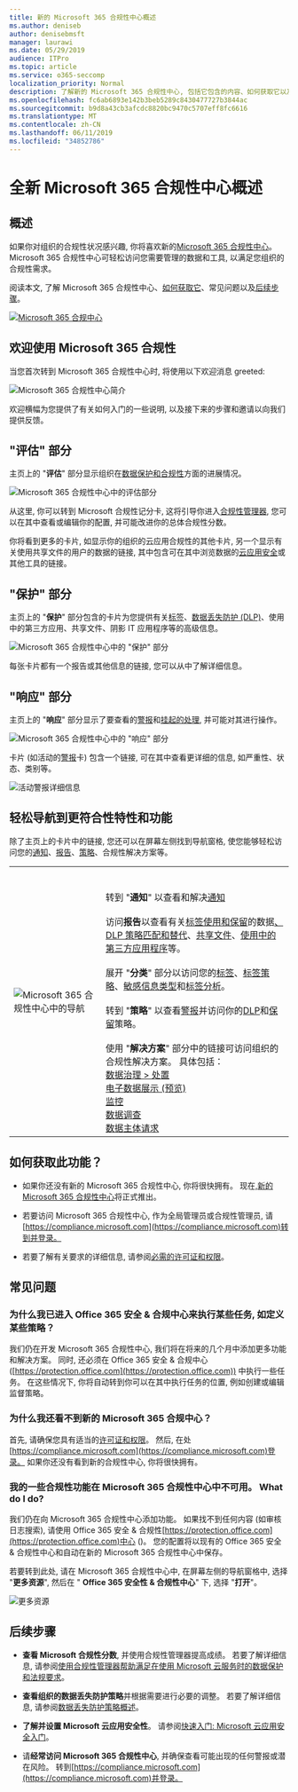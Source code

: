 ```yaml
---
title: 新的 Microsoft 365 合规性中心概述
ms.author: deniseb
author: denisebmsft
manager: laurawi
ms.date: 05/29/2019
audience: ITPro
ms.topic: article
ms.service: o365-seccomp
localization_priority: Normal
description: 了解新的 Microsoft 365 合规性中心, 包括它包含的内容、如何获取它以及后续步骤。
ms.openlocfilehash: fc6ab6893e142b3beb5289c8430477727b3844ac
ms.sourcegitcommit: b9d8a43cb3afcdc8820bc9470c5707eff8fc6616
ms.translationtype: MT
ms.contentlocale: zh-CN
ms.lasthandoff: 06/11/2019
ms.locfileid: "34852786"
---
```

# <a name="overview-of-the-all-new-microsoft-365-compliance-center"></a>全新 Microsoft 365 合规性中心概述

## <a name="overview"></a>概述

如果你对组织的合规性状况感兴趣, 你将喜欢新的[Microsoft 365 合规性中心](https://compliance.microsoft.com)。 Microsoft 365 合规性中心可轻松访问您需要管理的数据和工具, 以满足您组织的合规性需求。 

阅读本文, 了解 Microsoft 365 合规性中心、[如何获取它](#how-do-i-get-this)、常见问题以及[](#frequently-asked-questions)[后续步骤](#next-steps)。

[![Microsoft 365 合规中心](media/m365-compliance-center.png)](https://compliance.microsoft.com)

## <a name="welcome-to-microsoft-365-compliance"></a>欢迎使用 Microsoft 365 合规性

当您首次转到 Microsoft 365 合规性中心时, 将使用以下欢迎消息 greeted:

![Microsoft 365 合规性中心简介](media/m365-compliancecenter-welcomesteps.png)

欢迎横幅为您提供了有关如何入门的一些说明, 以及接下来的步骤和邀请以向我们提供反馈。

## <a name="the-assess-section"></a>"评估" 部分

主页上的 "**评估**" 部分显示组织在[数据保护和合规性](protect-access-to-data-and-services.md)方面的进展情况。

![Microsoft 365 合规性中心中的评估部分](media/m365-compliance-center-assess.png)

从这里, 你可以转到 Microsoft 合规性记分卡, 这将引导你进入[合规性管理器](meet-data-protection-and-regulatory-reqs-using-microsoft-cloud.md), 您可以在其中查看或编辑你的配置, 并可能改进你的总体合规性分数。

你将看到更多的卡片, 如显示你的组织的云应用合规性的其他卡片, 另一个显示有关使用共享文件的用户的数据的链接, 其中包含可在其中浏览数据的[云应用安全](https://docs.microsoft.com/cloud-app-security/)或其他工具的链接。

## <a name="the-protect-section"></a>"保护" 部分

主页上的 "**保护**" 部分包含的卡片为您提供有关[标签](labels.md)、[数据丢失防护 (DLP)](data-loss-prevention-policies.md)、使用中的第三方应用、共享文件、阴影 IT 应用程序等的高级信息。 

![Microsoft 365 合规性中心中的 "保护" 部分](media/m365-compliance-center-protect.png)

每张卡片都有一个报告或其他信息的链接, 您可以从中了解详细信息。

## <a name="the-respond-section"></a>"响应" 部分

主页上的 "**响应**" 部分显示了要查看的[警报](alerts.md)和[挂起的处理](disposition-reviews.md), 并可能对其进行操作。

![Microsoft 365 合规性中心中的 "响应" 部分](media/m365-compliance-center-respond.png)

卡片 (如活动的[警报](alerts.md)卡) 包含一个链接, 可在其中查看更详细的信息, 如严重性、状态、类别等。

![活动警报详细信息](media/m365-compliance-center-alerts-details.png) 

## <a name="easy-navigation-to-more-compliance-features-and-capabilities"></a>轻松导航到更符合性特性和功能

除了主页上的卡片中的链接, 您还可以在屏幕左侧找到导航窗格, 使您能够轻松访问您的[通知](alerts.md)、[报告](reports-in-security-and-compliance.md)、[策略](alert-policies.md)、合规性解决方案等。 

|  |  |
|---------|---------|
|![Microsoft 365 合规性中心中的导航](media/m365-compliance-center-leftnav.png)  |<br/><br/> 转到 "**通知**" 以查看和解决[通知](alerts.md)<br/><br/>访问**报告**以查看有关[标签使用和保留](sensitivity-labels.md)的数据[、DLP 策略匹配和替代](view-the-dlp-reports.md)、[共享文件](https://docs.microsoft.com/cloud-app-security/file-filters)、[使用中的第三方应用程序](https://docs.microsoft.com/cloud-app-security/discovered-apps)等。<br/><br/>展开 "**分类**" 部分以访问您的[标签](labels.md)、[标签策略](sensitivity-labels.md#what-label-policies-can-do)、[敏感信息类型](what-the-sensitive-information-types-look-for.md)和[标签分析](view-label-activity-for-documents.md)。<br/><br/>转到 "**策略**" 以查看[警报](alerts.md)并访问你的[DLP](data-loss-prevention-policies.md)和[保留](retention-policies.md)策略。<br/><br/> 使用 "**解决方案**" 部分中的链接可访问组织的合规性解决方案。 具体包括： <br/>[数据治理 > 处置](disposition-reviews.md)<br/>[电子数据展示 (预览)](compliance20/overview-ediscovery-20.md)<br/>[监控](supervision-policies.md)<br/>[数据调查](datainvestigations/overview-data-investigations.md)<br/>[数据主体请求](manage-gdpr-data-subject-requests-with-the-dsr-case-tool.md)        |


## <a name="how-do-i-get-this"></a>如何获取此功能？

- 如果你还没有新的 Microsoft 365 合规性中心, 你将很快拥有。 现在,[新的 Microsoft 365 合规性中心](microsoft-security-and-compliance.md#microsoft-365-compliance-center)将正式推出。

- 若要访问 Microsoft 365 合规性中心, 作为全局管理员或合规性管理员, 请[https://compliance.microsoft.com](https://compliance.microsoft.com)转到并登录。 

- 若要了解有关要求的详细信息, 请参阅[必需的许可证和权限](microsoft-security-and-compliance.md#required-licenses-and-permissions)。

## <a name="frequently-asked-questions"></a>常见问题

### <a name="why-am-i-taken-to-the-office-365-security--compliance-center-to-perform-some-tasks-such-as-defining-certain-policies"></a>为什么我已进入 Office 365 安全 & 合规中心来执行某些任务, 如定义某些策略？

我们仍在开发 Microsoft 365 合规性中心, 我们将在将来的几个月中添加更多功能和解决方案。 同时, 还必须在 Office 365 安全 & 合规中心 ([https://protection.office.com](https://protection.office.com)) 中执行一些任务。 在这些情况下, 你将自动转到你可以在其中执行任务的位置, 例如创建或编辑监督策略。

### <a name="why-dont-i-see-the-new-microsoft-365-compliance-center-yet"></a>为什么我还看不到新的 Microsoft 365 合规中心？

首先, 请确保您具有适当的[许可证和权限](microsoft-security-and-compliance.md#required-licenses-and-permissions)。 然后, 在处[https://compliance.microsoft.com](https://compliance.microsoft.com)登录。 如果你还没有看到新的合规性中心, 你将很快拥有。

### <a name="some-of-my-compliance-features-are-not-available-in-the-microsoft-365-compliance-center-what-do-i-do"></a>我的一些合规性功能在 Microsoft 365 合规性中心中不可用。 What do I do?

我们仍在向 Microsoft 365 合规性中心添加功能。 如果找不到任何内容 (如审核日志搜索), 请使用 Office 365 安全 & 合规性[https://protection.office.com](https://protection.office.com)中心 ()。 您的配置将以现有的 Office 365 安全 & 合规性中心和自动在新的 Microsoft 365 合规性中心中保存。

若要转到此处, 请在 Microsoft 365 合规性中心中, 在屏幕左侧的导航窗格中, 选择 "**更多资源**", 然后在 " **Office 365 安全性 & 合规性中心**" 下, 选择 "**打开**"。

![更多资源](media/MoreResourcesShowAll.png)


## <a name="next-steps"></a>后续步骤

- **查看 Microsoft 合规性分数**, 并使用合规性管理器提高成绩。 若要了解详细信息, 请参阅[使用合规性管理器帮助满足在使用 Microsoft 云服务时的数据保护和法规要求](meet-data-protection-and-regulatory-reqs-using-microsoft-cloud.md)。

- **查看组织的数据丢失防护策略**并根据需要进行必要的调整。 若要了解详细信息, 请参阅[数据丢失防护策略概述](data-loss-prevention-policies.md)。 

- **了解并设置 Microsoft 云应用安全性**。 请参阅[快速入门: Microsoft 云应用安全入门](https://docs.microsoft.com/cloud-app-security/getting-started-with-cloud-app-security)。  

- 请**经常访问 Microsoft 365 合规性中心**, 并确保查看可能出现的任何警报或潜在风险。 转到[https://compliance.microsoft.com](https://compliance.microsoft.com)并登录。